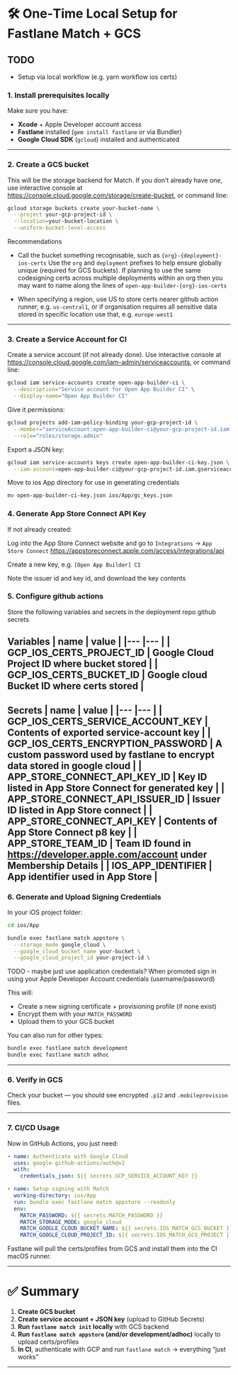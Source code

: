 # 🛠 One‑Time Local Setup for Fastlane Match + GCS

## TODO
- Setup via local workflow (e.g. yarn workflow ios certs)

### 1. Install prerequisites locally
Make sure you have:
- **Xcode** + Apple Developer account access
- **Fastlane** installed (`gem install fastlane` or via Bundler)
- **Google Cloud SDK** (`gcloud`) installed and authenticated

---

### 2. Create a GCS bucket
This will be the storage backend for Match. If you don’t already have one, use interactive console at https://console.cloud.google.com/storage/create-bucket, or command line:

```bash
gcloud storage buckets create your-bucket-name \
  --project your-gcp-project-id \
  --location=your-bucket-location \
  --uniform-bucket-level-access
```

Recommendations
- Call the bucket something recognisable, such as `{org}-{deployment}-ios-certs`
Use the `org` and `deployment` prefixes to help ensure globally unique (required for GCS buckets).
If planning to use the same codesigning certs across multiple deployments within an org then you may want to name along the lines of `open-app-builder-{org}-ios-certs`

- When specifying a region, use US to store certs nearer github action runner, e.g. `us-central1`, or if organisation requires all sensitive data stored in specific location use that, e.g. `europe-west1`

---

### 3. Create a Service Account for CI
Create a service account (if not already done). Use interactive console at https://console.cloud.google.com/iam-admin/serviceaccounts, or command line:

```bash
gcloud iam service-accounts create open-app-builder-ci \
  --description="Service account for Open App Builder CI" \
  --display-name="Open App Builder CI"
```

Give it permissions:

```bash
gcloud projects add-iam-policy-binding your-gcp-project-id \
  --member="serviceAccount:open-app-builder-ci@your-gcp-project-id.iam.gserviceaccount.com" \
  --role="roles/storage.admin"
```

Export a JSON key:

```bash
gcloud iam service-accounts keys create open-app-builder-ci-key.json \
  --iam-account=open-app-builder-ci@your-gcp-project-id.iam.gserviceaccount.com
```

Move to ios App directory for use in generating credentials
```bash
mv open-app-builder-ci-key.json ios/App/gc_keys.json 
```

### 4. Generate App Store Connect API Key
If not already created:

Log into the App Store Connect website and go to `Integrations` -> `App Store Connect`
https://appstoreconnect.apple.com/access/integrations/api

Create a new key, e.g. `[Open App Builder] CI`

Note the issuer id and key id, and download the key contents

### 5. Configure github actions
Store the following variables and secrets in the deployment repo github secrets

**Variables**
| name | value |
|---    |---    |
| GCP_IOS_CERTS_PROJECT_ID | Google Cloud Project ID where bucket stored       |
| GCP_IOS_CERTS_BUCKET_ID  | Google cloud Bucket ID where certs stored         |
---


**Secrets**
| name | value |
|---    |---    |
| GCP_IOS_CERTS_SERVICE_ACCOUNT_KEY | Contents of exported service-account key |
| GCP_IOS_CERTS_ENCRYPTION_PASSWORD | A custom password used by fastlane to encrypt data stored in google cloud |
| APP_STORE_CONNECT_API_KEY_ID  | Key ID listed in App Store Connect for generated key |
| APP_STORE_CONNECT_API_ISSUER_ID  | Issuer ID listed in App Store connect |
| APP_STORE_CONNECT_API_KEY  | Contents of App Store Connect p8 key   |
| APP_STORE_TEAM_ID | Team ID found in https://developer.apple.com/account under Membership Details |
| IOS_APP_IDENTIFIER | App identifier used in App Store |
---


### 6. Generate and Upload Signing Credentials
In your iOS project folder:

```bash
cd ios/App

bundle exec fastlane match appstore \
  --storage_mode google_cloud \
  --google_cloud_bucket_name your-bucket \
  --google_cloud_project_id your-project-id \
```

TODO - maybe just use application credentials?
When promoted sign in using your Apple Developer Account credentials (username/password)

This will:
- Create a new signing certificate + provisioning profile (if none exist)
- Encrypt them with your `MATCH_PASSWORD`
- Upload them to your GCS bucket

You can also run for other types:
```bash
bundle exec fastlane match development
bundle exec fastlane match adhoc
```

---

### 6. Verify in GCS
Check your bucket — you should see encrypted `.p12` and `.mobileprovision` files.

---

### 7. CI/CD Usage
Now in GitHub Actions, you just need:

```yaml
- name: Authenticate with Google Cloud
  uses: google-github-actions/auth@v2
  with:
    credentials_json: ${{ secrets.GCP_SERVICE_ACCOUNT_KEY }}

- name: Setup signing with Match
  working-directory: ios/App
  run: bundle exec fastlane match appstore --readonly
  env:
    MATCH_PASSWORD: ${{ secrets.MATCH_PASSWORD }}
    MATCH_STORAGE_MODE: google_cloud
    MATCH_GOOGLE_CLOUD_BUCKET_NAME: ${{ secrets.IOS_MATCH_GCS_BUCKET }}
    MATCH_GOOGLE_CLOUD_PROJECT_ID: ${{ secrets.IOS_MATCH_GCS_PROJECT }}
```

Fastlane will pull the certs/profiles from GCS and install them into the CI macOS runner.

---

# ✅ Summary
1. **Create GCS bucket**  
2. **Create service account + JSON key** (upload to GitHub Secrets)  
3. **Run `fastlane match init` locally** with GCS backend  
4. **Run `fastlane match appstore` (and/or development/adhoc)** locally to upload certs/profiles  
5. **In CI**, authenticate with GCP and run `fastlane match` → everything “just works”  

---
